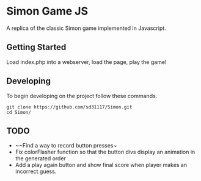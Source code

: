 # Simon Game JS
A replica of the classic Simon game implemented in Javascript.

## Getting Started
Load index.php into a webserver, load the page, play the game!

## Developing

To begin developing on the project follow these commands.

```shell
git clone https://github.com/sd31117/Simon.git
cd Simon/
```
## TODO
* ~~Find a way to record button presses~
* Fix colorFlasher function so that the button divs display an animation in the generated order
* Add a play again button and show final score when player makes an incorrect guess.
